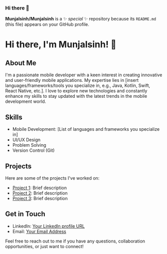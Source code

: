### Hi there 👋


**Munjalsinh/Munjalsinh** is a ✨ _special_ ✨ repository because its `README.md` (this file) appears on your GitHub profile.
# Hi there, I'm Munjalsinh! 👋

## About Me
I'm a passionate mobile developer with a keen interest in creating innovative and user-friendly mobile applications. My expertise lies in [insert languages/frameworks/tools you specialize in, e.g., Java, Kotlin, Swift, React Native, etc.]. I love to explore new technologies and constantly enhance my skills to stay updated with the latest trends in the mobile development world.

## Skills
- Mobile Development: [List of languages and frameworks you specialize in]
- UI/UX Design
- Problem Solving
- Version Control (Git)

## Projects
Here are some of the projects I've worked on:
- [Project 1](link-to-project-1): Brief description
- [Project 2](link-to-project-2): Brief description
- [Project 3](link-to-project-3): Brief description

## Get in Touch
- LinkedIn: [Your LinkedIn profile URL](https://www.linkedin.com/in/your-linkedin-profile)
- Email: [Your Email Address](mailto:your-email@example.com)

Feel free to reach out to me if you have any questions, collaboration opportunities, or just want to connect!














